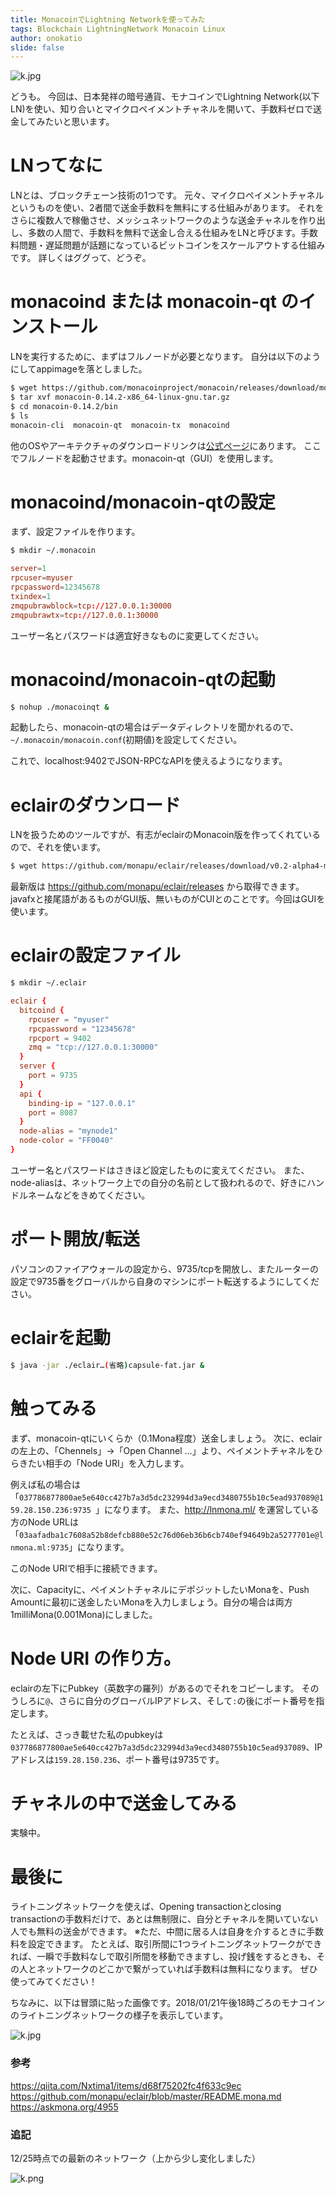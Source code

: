 ```yaml
---
title: MonacoinでLightning Networkを使ってみた
tags: Blockchain LightningNetwork Monacoin Linux
author: onokatio
slide: false
---
```

![k.jpg](https://qiita-image-store.s3.amazonaws.com/0/154157/6cd93fc5-2a9f-f7c9-8227-81bfd688172b.jpeg)


どうも。
今回は、日本発祥の暗号通貨、モナコインでLightning Network(以下LN)を使い、知り合いとマイクロペイメントチャネルを開いて、手数料ゼロで送金してみたいと思います。


# LNってなに

LNとは、ブロックチェーン技術の1つです。
元々、マイクロペイメントチャネルというものを使い、2者間で送金手数料を無料にする仕組みがあります。
それをさらに複数人で稼働させ、メッシュネットワークのような送金チャネルを作り出し、多数の人間で、手数料を無料で送金し合える仕組みをLNと呼びます。手数料問題・遅延問題が話題になっているビットコインをスケールアウトする仕組みです。
詳しくはググって、どうぞ。

# monacoind または monacoin-qt のインストール

LNを実行するために、まずはフルノードが必要となります。
自分は以下のようにしてappimageを落としました。

```bash
$ wget https://github.com/monacoinproject/monacoin/releases/download/monacoin-0.14.2/monacoin-0.14.2-x86_64-linux-gnu.tar.gz
$ tar xvf monacoin-0.14.2-x86_64-linux-gnu.tar.gz
$ cd monacoin-0.14.2/bin
$ ls
monacoin-cli  monacoin-qt  monacoin-tx  monacoind
```

他のOSやアーキテクチャのダウンロードリンクは[公式ページ](https://monacoin.org/)にあります。
ここでフルノードを起動させます。monacoin-qt（GUI）を使用します。

# monacoind/monacoin-qtの設定
まず、設定ファイルを作ります。

```bash
$ mkdir ~/.monacoin
```

```ini:~/.monacoin/monacoin.conf
server=1
rpcuser=myuser
rpcpassword=12345678
txindex=1
zmqpubrawblock=tcp://127.0.0.1:30000
zmqpubrawtx=tcp://127.0.0.1:30000
```

ユーザー名とパスワードは適宜好きなものに変更してください。

# monacoind/monacoin-qtの起動

```bash
$ nohup ./monacoinqt &
```
起動したら、monacoin-qtの場合はデータディレクトリを聞かれるので、`~/.monacoin/monacoin.conf`(初期値)を設定してください。

これで、localhost:9402でJSON-RPCなAPIを使えるようになります。


# eclairのダウンロード

LNを扱うためのツールですが、有志がeclairのMonacoin版を作ってくれているので、それを使います。

```bash
$ wget https://github.com/monapu/eclair/releases/download/v0.2-alpha4-mona2/eclair-node-javafx_2.11-0.2-SNAPSHOT-mona2-8ee486c-capsule-fat.jar
```

最新版は https://github.com/monapu/eclair/releases から取得できます。javafxと接尾語があるものがGUI版、無いものがCUIとのことです。今回はGUIを使います。

# eclairの設定ファイル

```bash
$ mkdir ~/.eclair
```

```ini:~/.eclair/eclair.conf
eclair {
  bitcoind {
    rpcuser = "myuser"
    rpcpassword = "12345678"
    rpcport = 9402
    zmq = "tcp://127.0.0.1:30000"
  }
  server {
    port = 9735
  }
  api {
    binding-ip = "127.0.0.1"
    port = 8087
  }
  node-alias = "mynode1"
  node-color = "FF0040"
}
```

ユーザー名とパスワードはさきほど設定したものに変えてください。
また、node-aliasは、ネットワーク上での自分の名前として扱われるので、好きにハンドルネームなどをきめてください。

# ポート開放/転送

パソコンのファイアウォールの設定から、9735/tcpを開放し、またルーターの設定で9735番をグローバルから自身のマシンにポート転送するようにしてください。

# eclairを起動

```bash
$ java -jar ./eclair…(省略)capsule-fat.jar &
```

# 触ってみる

まず、monacoin-qtにいくらか（0.1Mona程度）送金しましょう。
次に、eclairの左上の、「Chennels」→「Open Channel ...」より、ペイメントチャネルをひらきたい相手の「Node URI」を入力します。

例えば私の場合は「`037786877800ae5e640cc427b7a3d5dc232994d3a9ecd3480755b10c5ead937089@159.28.150.236:9735
`」になります。
また、http://lnmona.ml/ を運営している方のNode URLは「`03aafadba1c7608a52b8defcb880e52c76d06eb36b6cb740ef94649b2a5277701e@lnmona.ml:9735`」になります。

このNode URIで相手に接続できます。

次に、Capacityに、ペイメントチャネルにデポジットしたいMonaを、Push Amountに最初に送金したいMonaを入力しましょう。自分の場合は両方1milliMona(0.001Mona)にしました。

# Node URI の作り方。

eclairの左下にPubkey（英数字の羅列）があるのでそれをコピーします。
そのうしろに`@`、さらに自分のグローバルIPアドレス、そして`:`の後にポート番号を指定します。

たとえば、さっき載せた私のpubkeyは`037786877800ae5e640cc427b7a3d5dc232994d3a9ecd3480755b10c5ead937089`、IPアドレスは`159.28.150.236`、ポート番号は9735です。

# チャネルの中で送金してみる

実験中。

# 最後に

ライトニングネットワークを使えば、Opening transactionとclosing transactionの手数料だけで、あとは無制限に、自分とチャネルを開いていない人でも無料の送金ができます。
※ただ、中間に居る人は自身を介するときに手数料を設定できます。
たとえば、取引所間に1つライトニングネットワークができれば、一瞬で手数料なしで取引所間を移動できますし、投げ銭をするときも、その人とネットワークのどこかで繋がっていれば手数料は無料になります。
ぜひ使ってみてください！

ちなみに、以下は冒頭に貼った画像です。2018/01/21午後18時ごろのモナコインのライトニングネットワークの様子を表示しています。

![k.jpg](https://qiita-image-store.s3.amazonaws.com/0/154157/6cd93fc5-2a9f-f7c9-8227-81bfd688172b.jpeg)

### 参考

https://qiita.com/Nxtima1/items/d68f75202fc4f633c9ec
https://github.com/monapu/eclair/blob/master/README.mona.md
https://askmona.org/4955

### 追記

12/25時点での最新のネットワーク（上から少し変化しました）

![k.png](https://qiita-image-store.s3.amazonaws.com/0/154157/ebbaa875-7cde-8fc1-b405-ab004429e358.png)

